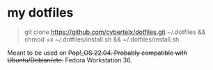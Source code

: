 # my dotfiles

> git clone https://github.com/cybertelx/dotfiles.git ~/.dotfiles && chmod +x ~/.dotfiles/install.sh && ~/.dotfiles/install.sh

Meant to be used on ~~Pop!\_OS 22.04. Probably compatible with Ubuntu/Debian/etc.~~ Fedora Workstation 36.

